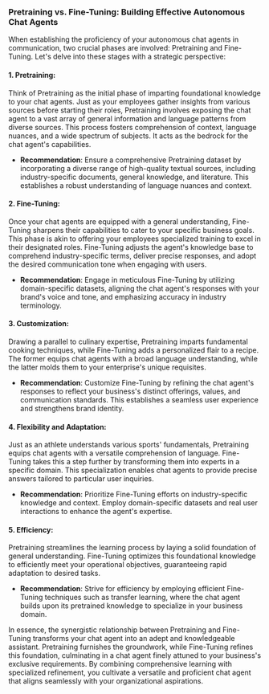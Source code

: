 ### Pretraining vs. Fine-Tuning: Building Effective Autonomous Chat Agents

When establishing the proficiency of your autonomous chat agents in communication, two crucial phases are involved: Pretraining and Fine-Tuning. Let's delve into these stages with a strategic perspective:

#### 1. Pretraining:

Think of Pretraining as the initial phase of imparting foundational knowledge to your chat agents. Just as your employees gather insights from various sources before starting their roles, Pretraining involves exposing the chat agent to a vast array of general information and language patterns from diverse sources. This process fosters comprehension of context, language nuances, and a wide spectrum of subjects. It acts as the bedrock for the chat agent's capabilities.

- **Recommendation**: Ensure a comprehensive Pretraining dataset by incorporating a diverse range of high-quality textual sources, including industry-specific documents, general knowledge, and literature. This establishes a robust understanding of language nuances and context.

#### 2. Fine-Tuning:

Once your chat agents are equipped with a general understanding, Fine-Tuning sharpens their capabilities to cater to your specific business goals. This phase is akin to offering your employees specialized training to excel in their designated roles. Fine-Tuning adjusts the agent's knowledge base to comprehend industry-specific terms, deliver precise responses, and adopt the desired communication tone when engaging with users.

- **Recommendation**: Engage in meticulous Fine-Tuning by utilizing domain-specific datasets, aligning the chat agent's responses with your brand's voice and tone, and emphasizing accuracy in industry terminology.

#### 3. Customization:

Drawing a parallel to culinary expertise, Pretraining imparts fundamental cooking techniques, while Fine-Tuning adds a personalized flair to a recipe. The former equips chat agents with a broad language understanding, while the latter molds them to your enterprise's unique requisites.

- **Recommendation**: Customize Fine-Tuning by refining the chat agent's responses to reflect your business's distinct offerings, values, and communication standards. This establishes a seamless user experience and strengthens brand identity.

#### 4. Flexibility and Adaptation:

Just as an athlete understands various sports' fundamentals, Pretraining equips chat agents with a versatile comprehension of language. Fine-Tuning takes this a step further by transforming them into experts in a specific domain. This specialization enables chat agents to provide precise answers tailored to particular user inquiries.

- **Recommendation**: Prioritize Fine-Tuning efforts on industry-specific knowledge and context. Employ domain-specific datasets and real user interactions to enhance the agent's expertise.

#### 5. Efficiency:

Pretraining streamlines the learning process by laying a solid foundation of general understanding. Fine-Tuning optimizes this foundational knowledge to efficiently meet your operational objectives, guaranteeing rapid adaptation to desired tasks.

- **Recommendation**: Strive for efficiency by employing efficient Fine-Tuning techniques such as transfer learning, where the chat agent builds upon its pretrained knowledge to specialize in your business domain.

In essence, the synergistic relationship between Pretraining and Fine-Tuning transforms your chat agent into an adept and knowledgeable assistant. Pretraining furnishes the groundwork, while Fine-Tuning refines this foundation, culminating in a chat agent finely attuned to your business's exclusive requirements. By combining comprehensive learning with specialized refinement, you cultivate a versatile and proficient chat agent that aligns seamlessly with your organizational aspirations.